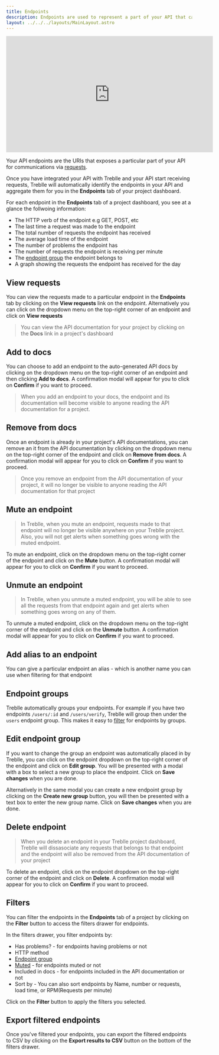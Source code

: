 ```yaml
---
title: Endpoints
description: Endpoints are used to represent a part of your API that can be accessed
layout: ../../../layouts/MainLayout.astro
---
```


<iframe width="560" height="315" src="https://www.youtube.com/embed/Iu9FNsDC-vY" title="YouTube video player" frameborder="0" allow="accelerometer; autoplay; clipboard-write; encrypted-media; gyroscope; picture-in-picture; web-share" allowfullscreen></iframe>

Your API endpoints are the URIs that exposes a particular part of your API for communications via [requests](/en/dashboard/requests).

Once you have integrated your API with Treblle and your API start receiving requests, Treblle will automatically identify the endpoints in your API and aggregate them for you in the **Endpoints** tab of your project dashboard.

For each endpoint in the **Endpoints** tab of a project dashboard, you see at a glance the follwoing information:

- The HTTP verb of the endpoint e.g GET, POST, etc
- The last time a request was made to the endpoint
- The total number of requests the endpoint has received
- The average load time of the endpoint
- The number of problems the endpoint has
- The number of requests the endpoint is receiving per minute
- The [endpoint group](/en/dasboard/endpoints#endpoint-groups) the endpoint belongs to
- A graph showing the requests the endpoint has received for the day

## View requests

You can view the requests made to a particular endpoint in the **Endpoints** tab by clicking on the **View requests** link on the endpoint. Alternatively you can click on the dropdown menu on the top-right corner of an endpoint and click on **View requests**

> You can view the API documentation for your project by clicking on the **Docs** link in a project's dashboard

## Add to docs

You can choose to add an endpoint to the auto-generated API docs by clicking on the dropdown menu on the top-right corner of an endpoint and then clicking **Add to docs**. A confirmation modal will appear for you to click on **Confirm** if you want to proceed.

> When you add an endpoint to your docs, the endpoint and its documentation will become visible to anyone reading the API documentation for a project.

## Remove from docs

Once an endpoint is already in your project's API documentations, you can remove an it from the API documentation by clicking on the dropdown menu on the top-right corner of the endpoint and click on **Remove from docs**. A confirmation modal will appear for you to click on **Confirm** if you want to proceed.

> Once you remove an endpoint from the API documentation of your project, it will no longer be visible to anyone reading the API documentation for that project

## Mute an endpoint

> In Treblle, when you mute an endpoint, requests made to that endpoint will no longer be visible anywhere on your Treblle project. Also, you will not get alerts when something goes wrong with the muted endpoint.

To mute an endpoint, click on the dropdown menu on the top-right corner of the endpoint and click on the **Mute** button. A confirmation modal will appear for you to click on **Confirm** if you want to proceed.

## Unmute an endpoint

> In Treblle, when you unmute a muted endpoint, you will be able to see all the requests from that endpoint again and get alerts when something goes wrong on any of them.

To unmute a muted endpoint, click on the dropdown menu on the top-right corner of the endpoint and click on the **Unmute** button. A confirmation modal will appear for you to click on **Confirm** if you want to proceed.

## Add alias to an endpoint

You can give a particular endpoint an alias - which is another name you can use when filtering for that endpoint

## Endpoint groups

Treblle automatically groups your endpoints. For example if you have two endpoints `/users/:id` and `/users/verify`, Treblle will group then under the `users` endpoint group. This makes it easy to [filter](/en/dashboard/endpoints#filters) for endpoints by groups.

## Edit endpoint group

If you want to change the group an endpoint was automatically placed in by Treblle, you can click on the endpoint dropdown on the top-right corner of the endpoint and click on **Edit group**. You will be presented with a modal with a box to select a new group to place the endpoint. Click on **Save changes** when you are done.

Alternatively in the same modal you can create a new endpoint group by clicking on the **Create new group** button, you will then be presented with a text box to enter the new group name. Click on **Save changes** when you are done.

## Delete endpoint

> When you delete an endpoint in your Treblle project dashboard, Treblle will dissasociate any requests that belongs to that endpoint and the endpoint will also be removed from the API documentation of your project

To delete an endpoint, click on the endpoint dropdown on the top-right corner of the endpoint and click on **Delete**. A confirmation modal will appear for you to click on **Confirm** if you want to proceed.

## Filters

You can filter the endpoints in the **Endpoints** tab of a project by clicking on the **Filter** button to access the filters drawer for endpoints.

In the filters drawer, you filter endpoints by:

- Has problems? - for endpoints having problems or not
- HTTP method
- [Endpoint group](/en/dashboard/endpoints#endpoint-groups)
- [Muted](/en/dashboard/endpoints#mute-an-endpoint) - for endpoints muted or not
- Included in docs - for endpoints included in the API documentation or not
- Sort by - You can also sort endpoints by Name, number or requests, load time, or RPM(Requests per minute)

Click on the **Filter** button to apply the filters you selected.

## Export filtered endpoints

Once you've filtered your endpoints, you can export the filtered endpoints to CSV by clicking on the **Export results to CSV** button on the bottom of the filters drawer.
